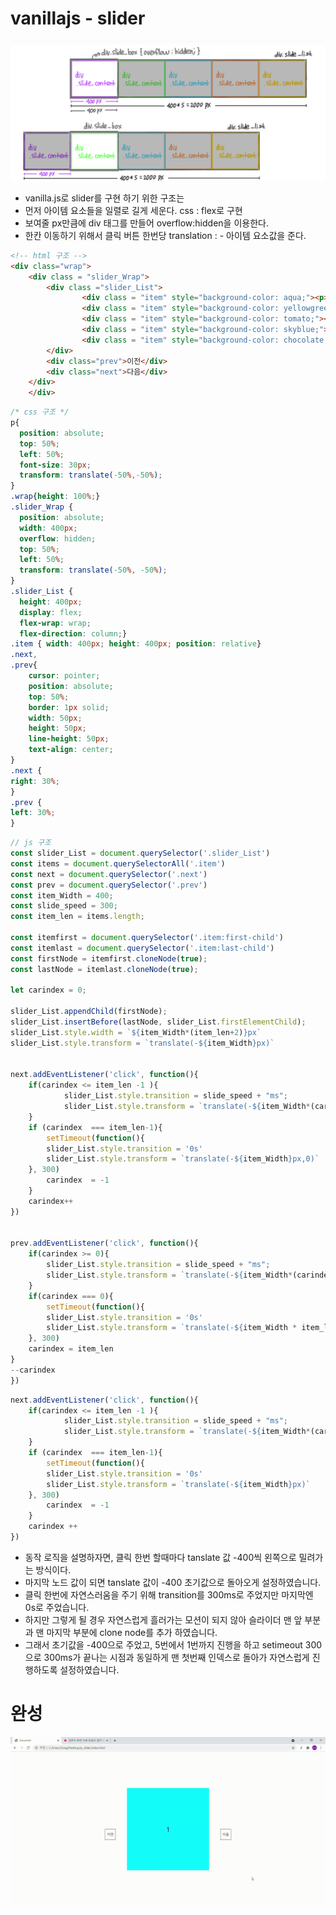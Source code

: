 # vanillajs - slider


<img src="../../img/slider_img.png">

- vanilla.js로 slider를 구현 하기 위한 구조는
- 먼저 아이템 요소들을 일렬로 길게 세운다. css : flex로 구현
- 보여줄 px만큼에 div 태그를 만들어 overflow:hidden을 이용한다.
- 한칸 이동하기 위해서 클릭 버튼 한번당 translation : - 아이템 요소값을 준다.
  
```html
<!-- html 구조 -->
<div class="wrap">
    <div class = "slider_Wrap">
        <div class ="slider_List">
                <div class = "item" style="background-color: aqua;"><p>1</p></div>
                <div class = "item" style="background-color: yellowgreen;"><p>2</p></div>
                <div class = "item" style="background-color: tomato;"><p>3</p></div>
                <div class = "item" style="background-color: skyblue;"><p>4</p></div>
                <div class = "item" style="background-color: chocolate;"><p>5</p></div>
        </div>
        <div class="prev">이전</div>
        <div class="next">다음</div>
    </div>
    </div>
```
```css
/* css 구조 */
p{
  position: absolute;
  top: 50%;
  left: 50%;
  font-size: 30px;
  transform: translate(-50%,-50%);
}
.wrap{height: 100%;}
.slider_Wrap {     
  position: absolute;
  width: 400px;
  overflow: hidden;
  top: 50%;
  left: 50%;
  transform: translate(-50%, -50%);
}
.slider_List {  
  height: 400px;
  display: flex;
  flex-wrap: wrap;
  flex-direction: column;}
.item { width: 400px; height: 400px; position: relative}
.next,
.prev{
    cursor: pointer;
    position: absolute;
    top: 50%;
    border: 1px solid;
    width: 50px;
    height: 50px;
    line-height: 50px;
    text-align: center;
} 
.next {
right: 30%;    
}
.prev {
left: 30%;
}
```

```javascript
// js 구조
const slider_List = document.querySelector('.slider_List')
const items = document.querySelectorAll('.item')
const next = document.querySelector('.next')
const prev = document.querySelector('.prev')
const item_Width = 400;
const slide_speed = 300;
const item_len = items.length; 

const itemfirst = document.querySelector('.item:first-child')
const itemlast = document.querySelector('.item:last-child')
const firstNode = itemfirst.cloneNode(true);
const lastNode = itemlast.cloneNode(true);

let carindex = 0;

slider_List.appendChild(firstNode);
slider_List.insertBefore(lastNode, slider_List.firstElementChild);
slider_List.style.width = `${item_Width*(item_len+2)}px`
slider_List.style.transform = `translate(-${item_Width}px)`


next.addEventListener('click', function(){
    if(carindex <= item_len -1 ){
            slider_List.style.transition = slide_speed + "ms";
            slider_List.style.transform = `translate(-${item_Width*(carindex +2)}px)`
    }
    if (carindex  === item_len-1){
        setTimeout(function(){
        slider_List.style.transition = '0s' 
        slider_List.style.transform = `translate(-${item_Width}px,0)`
    }, 300)
        carindex  = -1   
    }
    carindex++
})


prev.addEventListener('click', function(){
    if(carindex >= 0){
        slider_List.style.transition = slide_speed + "ms";
        slider_List.style.transform = `translate(-${item_Width*(carindex)}px)`
    }
    if(carindex === 0){    
        setTimeout(function(){
        slider_List.style.transition = '0s' 
        slider_List.style.transform = `translate(-${item_Width * item_len}px)`
    }, 300)
    carindex = item_len
}
--carindex
})
```

```javascript
next.addEventListener('click', function(){
    if(carindex <= item_len -1 ){
            slider_List.style.transition = slide_speed + "ms";
            slider_List.style.transform = `translate(-${item_Width*(carindex +2)}px)`
    }
    if (carindex  === item_len-1){
        setTimeout(function(){
        slider_List.style.transition = '0s' 
        slider_List.style.transform = `translate(-${item_Width}px)`
    }, 300)
        carindex  = -1   
    }
    carindex ++
})
```
- 동작 로직을 설명하자면, 클릭 한번 할때마다 tanslate 값 -400씩 왼쪽으로 밀려가는 방식이다.
- 마지막 노드 값이 되면 tanslate 값이 -400 초기값으로 돌아오게 설정하였습니다.
- 클릭 한번에 자연스러움을 주기 위해 transition를 300ms로 주었지만 마지막엔 0s로 주었습니다.
- 하지만 그렇게 될 경우 자연스럽게 흘러가는 모션이 되지 않아 슬라이더 맨 앞 부분과 맨 마지막 부분에 clone node를 추가 하였습니다.
- 그래서 초기값을 -400으로 주었고, 5번에서 1번까지 진행을 하고 setimeout 300으로 300ms가 끝나는 시점과 동일하게 맨 첫번째 인덱스로 돌아가 자연스럽게 진행하도록 설정하였습니다.

# 완성
<img src = "../../img/result.gif">
